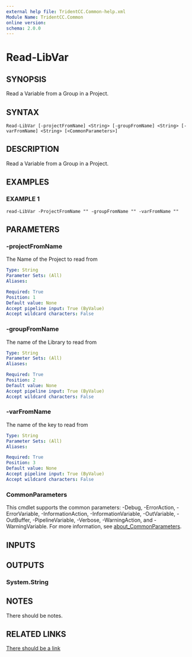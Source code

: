 ```yaml
---
external help file: TridentCC.Common-help.xml
Module Name: TridentCC.Common
online version:
schema: 2.0.0
---
```


# Read-LibVar

## SYNOPSIS
Read a Variable from a Group in a Project.

## SYNTAX

```
Read-LibVar [-projectFromName] <String> [-groupFromName] <String> [-varFromName] <String> [<CommonParameters>]
```

## DESCRIPTION
Read a Variable from a Group in a Project.

## EXAMPLES

### EXAMPLE 1
```
read-LibVar -ProjectFromName "" -groupFromName "" -varFromName ""
```

## PARAMETERS

### -projectFromName
The Name of the Project to read from

```yaml
Type: String
Parameter Sets: (All)
Aliases:

Required: True
Position: 1
Default value: None
Accept pipeline input: True (ByValue)
Accept wildcard characters: False
```

### -groupFromName
The name of the Library to read from

```yaml
Type: String
Parameter Sets: (All)
Aliases:

Required: True
Position: 2
Default value: None
Accept pipeline input: True (ByValue)
Accept wildcard characters: False
```

### -varFromName
The name of the key to read from

```yaml
Type: String
Parameter Sets: (All)
Aliases:

Required: True
Position: 3
Default value: None
Accept pipeline input: True (ByValue)
Accept wildcard characters: False
```

### CommonParameters
This cmdlet supports the common parameters: -Debug, -ErrorAction, -ErrorVariable, -InformationAction, -InformationVariable, -OutVariable, -OutBuffer, -PipelineVariable, -Verbose, -WarningAction, and -WarningVariable. For more information, see [about_CommonParameters](http://go.microsoft.com/fwlink/?LinkID=113216).

## INPUTS

## OUTPUTS

### System.String
## NOTES
There should be notes.

## RELATED LINKS

[There should be a link]()

